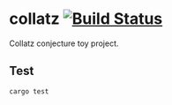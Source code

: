 # collatz [![Build Status](https://travis-ci.org/l0b0/collatz.svg)](https://travis-ci.org/l0b0/collatz)

Collatz conjecture toy project.

## Test

    cargo test
